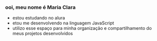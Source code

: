 ### ooi, meu nome é Maria Clara

- estou estudando no alura
- etou me desenvolvendo na linguagem JavaScript
- utilizo esse espaço para minha organização e compartilhamento do meus projetos desenvolvidos
